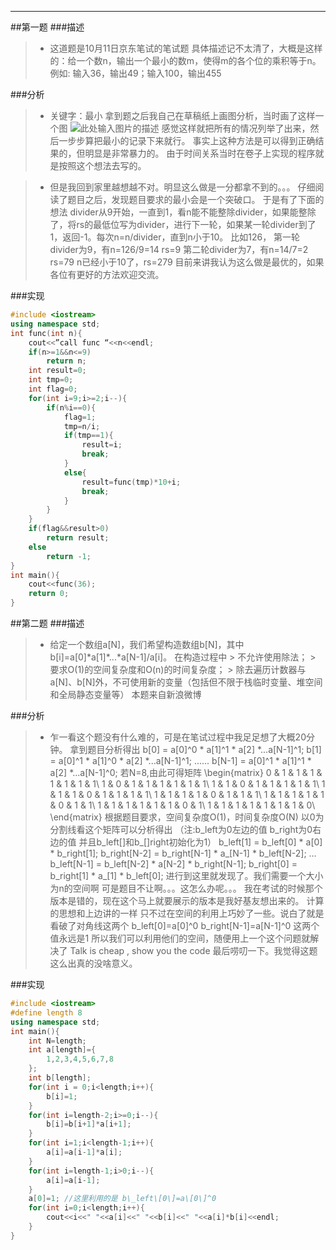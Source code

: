 -----
<!-- toc -->
##第一题
###描述
> * 这道题是10月11日京东笔试的笔试题
具体描述记不太清了，大概是这样的：给一个数n，输出一个最小的数m，使得m的各个位的乘积等于n。
例如: 输入36，输出49；输入100，输出455

###分析
> * 关键字：最小
拿到题之后我自己在草稿纸上画图分析，当时画了这样一个图
![此处输入图片的描述][1]
感觉这样就把所有的情况列举了出来，然后一步步算把最小的记录下来就行。
事实上这种方法是可以得到正确结果的，但明显是非常暴力的。
由于时间关系当时在卷子上实现的程序就是按照这个想法去写的。

> * 但是我回到家里越想越不对。明显这么做是一分都拿不到的。。。
仔细阅读了题目之后，发现题目要求的最小会是一个突破口。
于是有了下面的想法
divider从9开始，一直到1，看n能不能整除divider，如果能整除了，将rs的最低位写为divider，进行下一轮，如果某一轮divider到了1，返回-1。每次n=n/divider，直到n小于10。
比如126，
第一轮divider为9，有n=126/9=14  rs=9
第二轮divider为7，有n=14/7=2    rs=79 
n已经小于10了，rs=279 
目前来讲我认为这么做是最优的，如果各位有更好的方法欢迎交流。

###实现
```c++
#include <iostream>
using namespace std;
int func(int n){
    cout<<”call func “<<n<<endl;
    if(n>=1&&n<=9) 
        return n;
    int result=0;
    int tmp=0;
    int flag=0;
    for(int i=9;i>=2;i--){
        if(n%i==0){
            flag=1;
            tmp=n/i;
            if(tmp==1){
                result=i;
                break;
            }
            else{
                result=func(tmp)*10+i;
                break;
            }
        }       
    }
    if(flag&&result>0)
        return result;
    else 
        return -1;
}
int main(){
    cout<<func(36);
    return 0; 
}
```

##第二题
###描述
> * 给定一个数组a[N]，我们希望构造数组b[N]，其中b[i]=a\[0\]\*a\[1\]\*...\*a\[N-1\]/a\[i\]。
    在构造过程中
    > 不允许使用除法；
    > 要求O(1)的空间复杂度和O(n)的时间复杂度；
    > 除去遍历计数器与a[N]、b[N]外，不可使用新的变量（包括但不限于栈临时变量、堆空间和全局静态变量等）
    本题来自新浪微博
    
###分析
> * 乍一看这个题没有什么难的，可是在笔试过程中我足足想了大概20分钟。
    拿到题目分析得出
    b\[0\] = a\[0\]^0 \* a\[1\]^1 \* a\[2\] \*...a\[N-1\]^1;
    b\[1\] = a\[0\]^1 \* a\[1\]^0 \* a\[2\] \*...a\[N-1\]^1;
    ......
    b\[N-1\] = a\[0\]^1 \* a\[1\]^1 \* a\[2\] \*...a\[N-1\]^0;
    若N=8,由此可得矩阵
    \begin{matrix}
        0 & 1 & 1 & 1 & 1 & 1 & 1 & 1\\
        1 & 0 & 1 & 1 & 1 & 1 & 1 & 1\\
        1 & 1 & 0 & 1 & 1 & 1 & 1 & 1\\
        1 & 1 & 1 & 0 & 1 & 1 & 1 & 1\\
        1 & 1 & 1 & 1 & 0 & 1 & 1 & 1\\
        1 & 1 & 1 & 1 & 1 & 0 & 1 & 1\\
        1 & 1 & 1 & 1 & 1 & 1 & 0 & 1\\
        1 & 1 & 1 & 1 & 1 & 1 & 1 & 0\\
    \end{matrix}
    根据题目要求，空间复杂度O(1)，时间复杂度O(N)
    以0为分割线看这个矩阵可以分析得出
    （注:b\_left为0左边的值 b\_right为0右边的值 并且b\_left\[\]和b\_\[\]right初始化为1）
    b\_left\[1\]    = b\_left\[0\] \* a\[0\] \* b\_right\[1\];
    b\_right\[N-2\] = b\_right\[N-1\] \* a\_\[N-1\] * b\_left\[N-2\];
    ...
    b\_left\[N-1\]    = b\_left\[N-2\] \* a\[N-2\] \* b\_right\[N-1\];
    b\_right\[0\] = b\_right\[1\] \* a\_\[1\] * b\_left\[0\];
    进行到这里就发现了。我们需要一个大小为n的空间啊
    可是题目不让啊。。。这怎么办呢。。。
    我在考试的时候那个版本是错的，现在这个马上就要展示的版本是我好基友想出来的。
    计算的思想和上边讲的一样
    只不过在空间的利用上巧妙了一些。说白了就是看破了对角线这两个 
    b\_left\[0\]=a\[0\]^0
    b\_right\[N-1\]=a\[N-1\]^0
    这两个值永远是1
    所以我们可以利用他们的空间，随便用上一个这个问题就解决了
    Talk is cheap , show you the code
    最后唠叨一下。我觉得这题这么出真的没啥意义。

###实现
```c++
#include <iostream>
#define length 8
using namespace std;
int main(){
	int N=length;
	int a[length]={
		1,2,3,4,5,6,7,8
	};
	int b[length];
	for(int i = 0;i<length;i++){
		b[i]=1;
	}
	for(int i=length-2;i>=0;i--){
		b[i]=b[i+1]*a[i+1];
	}
	for(int i=1;i<length-1;i++){
		a[i]=a[i-1]*a[i];
	}
	for(int i=length-1;i>0;i--){
		a[i]=a[i-1];
	}
	a[0]=1; //这里利用的是 b\_left\[0\]=a\[0\]^0
	for(int i=0;i<length;i++){
		cout<<i<<" "<<a[i]<<" "<<b[i]<<" "<<a[i]*b[i]<<endl;
	}
}
```



[1]: http://soloimage-soloimage.stor.sinaapp.com/original/48d6ddd3b0f29a444df540cb94871a07.png
